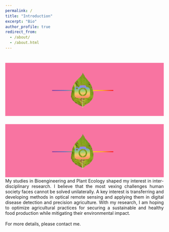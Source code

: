 ```yaml
---
permalink: /
title: "Introduction"
excerpt: "Bio"
author_profile: true
redirect_from: 
  - /about/
  - /about.html
---
```


 # ![](/images/banner.png)

<center><img src="/images/banner.png" alt="Logo"></center>
  
<div style = "text-align: justify">
My studies in Bioengineering and Plant Ecology shaped my interest in inter-disciplinary research. I believe that the most vexing challenges human society faces cannot be solved unilaterally. A key interest is transferring and developing methods in optical remote sensing and applying them in digital disease detection and precision agriculture. With my research, I am hoping to optimize agricultural practices for securing a sustainable and healthy food production while mitigating their environmental impact.
<br>
<br>
For more details, please contact me.
</div>
